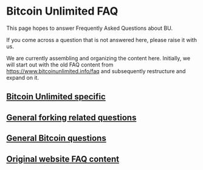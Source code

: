 # Bitcoin Unlimited FAQ

This page hopes to answer Frequently Asked Questions about BU.

If you come across a question that is not answered here, please raise it with us.

We are currently assembling and organizing the content here. Initially, we will start out with the old FAQ content from https://www.bitcoinunlimited.info/faq and subsequently restructure and expand on it.


## [Bitcoin Unlimited specific](https://www.reddit.com/r/bitcoin_unlimited/faq/bu_specific)

## [General forking related questions](https://www.reddit.com/r/bitcoin_unlimited/faq/forking)

## [General Bitcoin questions](https://www.reddit.com/r/bitcoin_unlimited/faq/bitcoin)

## [Original website FAQ content](https://www.reddit.com/r/bitcoin_unlimited/faq/website_original)
